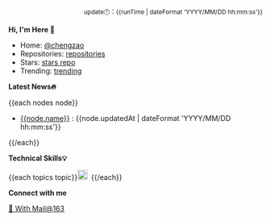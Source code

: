 <p align="right" style="font-size:12px">update🕛：{{runTime | dateFormat 'YYYY/MM/DD hh:mm:ss'}}</p>

**Hi, I'm Here 👋**

- Home: [@chengzao](https://github.com/chengzao)
- Repositories: [repositories](https://github.com/chengzao?tab=repositories)
- Stars: [stars repo](https://github.com/chengzao?tab=stars)
- Trending: [trending](https://github.com/trending)

**Latest News🔥**

{{each nodes node}}

- [{{node.name}}]({{node.url}}) : {{node.updatedAt | dateFormat 'YYYY/MM/DD hh:mm:ss'}}

{{/each}}

**Technical Skills💡**

  {{each topics topic}}<code><img height="20" src="{{topic.url}}/{{topic.name}}/{{topic.name}}.png">&emsp;</code>{{/each}}

**Connect with me**

  <a href="mailto:czhlink@163.com">💌 With Mail@163</a>
